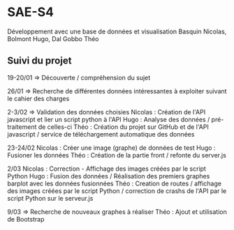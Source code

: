 # SAE-S4
Développement avec une base de données et visualisation
Basquin Nicolas, Bolmont Hugo, Dal Gobbo Théo



## Suivi du projet

19-20/01
    => Découverte / compréhension du sujet

26/01
    => Recherche de différentes données intéressantes à exploiter suivant le cahier des charges

2-3/02
    => Validation des données choisies
    Nicolas : Création de l'API javascript et lier un script python à l'API
    Hugo : Analyse des données / pré-traitement de celles-ci
    Théo : Création du projet sur GitHub et de l'API javascript / service de téléchargement automatique des données

23-24/02
    Nicolas : Créer une image (graphe) de données de test
    Hugo : Fusioner les données 
    Théo : Création de la partie front / refonte du server.js

2/03
    Nicolas : Correction - Affichage des images créées par le script Python
    Hugo : Fusion des données / Réalisation des premiers graphes barplot avec les données fusionnées
    Théo : Creation de routes / affichage des images créées par le script Python / correction de crashs de l'API par le script Python sur le serveur.js

9/03
    => Recherche de nouveaux graphes à réaliser
    Théo : Ajout et utilisation de Bootstrap